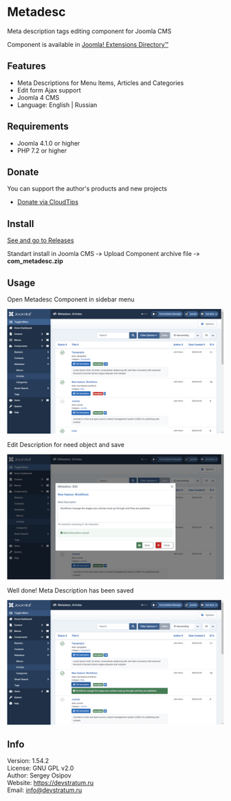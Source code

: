# Metadesc

Meta description tags editing component for Joomla CMS

Сomponent is available in [Joomla! Extensions Directory™](https://extensions.joomla.org/extension/metadesc/)

## Features

* Meta Descriptions for Menu Items, Articles and Categories
* Edit form Ajax support
* Joomla 4 CMS
* Language: English | Russian

## Requirements

* Joomla 4.1.0 or higher
* PHP 7.2 or higher

## Donate

You can support the author's products and new projects

* [Donate via CloudTips](https://pay.cloudtips.ru/p/1daecc1f)

## Install

[See and go to Releases](https://github.com/devstratum/metadesc/releases)

Standart install in Joomla CMS -» Upload Component archive file -» **com_metadesc.zip**

## Usage

Open Metadesc Component in sidebar menu

![com_metadesc_01](https://github.com/devstratum/metadesc/blob/main/com_metadesc_01.png)

Edit Description for need object and save

![com_metadesc_02](https://github.com/devstratum/metadesc/blob/main/com_metadesc_02.png)

Well done! Meta Description has been saved

![com_metadesc_03](https://github.com/devstratum/metadesc/blob/main/com_metadesc_03.png)

## Info

Version: 1.54.2  
License: GNU GPL v2.0  
Author: Sergey Osipov  
Website: https://devstratum.ru  
Email: info@devstratum.ru
